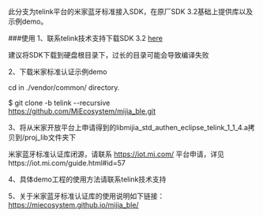 此分支为telink平台的米家蓝牙标准接入SDK，在原厂SDK 3.2基础上提供库以及示例demo。

###使用
1、联系telink技术支持下载SDK 3.2 [here](http://www.telink-semi.cn/viewtopic.php?f=7&t=644)

建议将SDK下载到硬盘根目录下，过长的目录可能会导致编译失败

2、下载米家标准认证示例demo

cd in ./vendor/common/ directory.

$ git clone -b telink --recursive https://github.com/MiEcosystem/mijia_ble.git

3、将从米家开放平台上申请得到的libmijia_std_authen_eclipse_telink_1_1_4.a拷贝到/proj_lib文件夹下

米家蓝牙标准认证库闭源，请联系 https://iot.mi.com/ 平台申请，详见https://iot.mi.com/guide.html#id=57

4、具体demo工程的使用方法请联系telink技术支持

5、关于米家蓝牙标准认证库的使用说明如下链接：https://miecosystem.github.io/mijia_ble/
